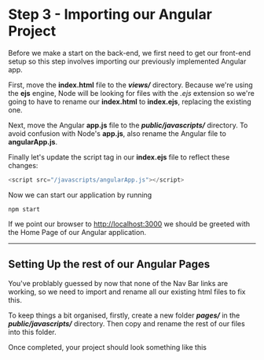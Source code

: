 
# Step 3 - Importing our Angular Project

Before we make a start on the back-end, we first need to get our front-end setup so this step involves importing our previously implemented Angular app.

First, move the **index.html** file to the ***views/*** directory. Because we're using the **ejs** engine, Node will be looking for files with the *.ejs* extension so we're going to have to rename our **index.html** to **index.ejs**, replacing the existing one.

Next, move the Angular **app.js** file to the ***public/javascripts/*** directory. To avoid confusion with Node's **app.js**, also rename the Angular file to **angularApp.js**.

Finally let's update the script tag in our **index.ejs** file to reflect these changes:

```javascript
<script src="/javascripts/angularApp.js"></script>
```

Now we can start our application by running 

```
npm start

```

If we point our browser to [http://localhost:3000](http://localhost:3000) we should be greeted with the Home Page of our Angular application.

---

## Setting Up the rest of our Angular Pages

You've problably guessed by now that none of the Nav Bar links are working, so we need to import and rename all our existing html files to fix this.

To keep things a bit organised, firstly, create a new folder ***pages/*** in the ***public/javascripts/*** directory. Then copy and rename the rest of our files into this folder.

Once completed, your project should look something like this






